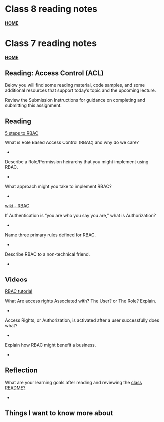# Class 8 reading notes

#### [HOME](https://cesarderio.github.io/reading-notes/)

# Class 7 reading notes

#### [HOME](https://cesarderio.github.io/reading-notes/)

## Reading: Access Control (ACL)

Below you will find some reading material, code samples, and some additional resources that support today’s topic and the upcoming lecture.

Review the Submission Instructions for guidance on completing and submitting this assignment.

## Reading

[5 steps to RBAC](https://www.csoonline.com/article/3060780/security/5-steps-to-simple-role-based-access-control.html)

What is Role Based Access Control (RBAC) and why do we care?

*

Describe a Role/Permission heirarchy that you might implement using RBAC.

*

What approach might you take to implement RBAC?

*

[wiki - RBAC](https://en.wikipedia.org/wiki/Role-based_access_control)

If Authentication is “you are who you say you are,” what is Authorization?

*

Name three primary rules defined for RBAC.

*

Describe RBAC to a non-technical friend.

*

## Videos

[RBAC tutorial](https://www.youtube.com/watch?v=C4NP8Eon3cA)

What Are access rights Associated with? The User? or The Role? Explain.

*

Access Rights, or Authorization, is activated after a user successfully does what?

*

Explain how RBAC might benefit a business.

*

## Reflection

What are your learning goals after reading and reviewing the [class README?](https://codefellows.github.io/code-401-javascript-guide/curriculum/class-07/)

*

## Things I want to know more about
